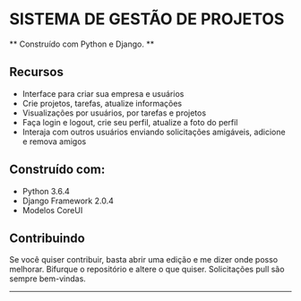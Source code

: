 

# SISTEMA DE GESTÃO DE PROJETOS

** Construído com Python e Django. **

## Recursos


* Interface para criar sua empresa e usuários
* Crie projetos, tarefas, atualize informações
* Visualizações por usuários, por tarefas e projetos
* Faça login e logout, crie seu perfil, atualize a foto do perfil
* Interaja com outros usuários enviando solicitações amigáveis, adicione e remova amigos

## Construído com:

* Python 3.6.4
* Django Framework 2.0.4
* Modelos CoreUI

## Contribuindo

Se você quiser contribuir, basta abrir uma edição e me dizer onde posso melhorar.
Bifurque o repositório e altere o que quiser.
Solicitações pull são sempre bem-vindas.

-------------------------------------------------- ------------------------------------------
